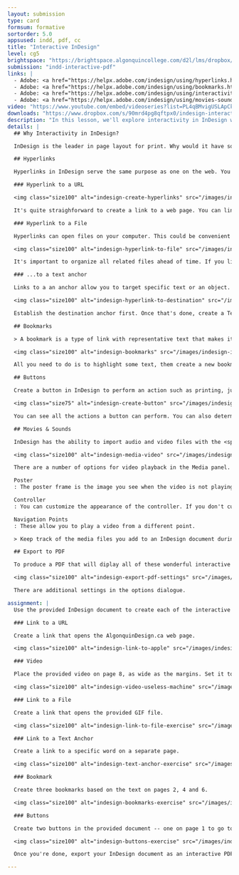 ```yaml
---
layout: submission
type: card
formsum: formative
sortorder: 5.0
appsused: indd, pdf, cc
title: "Interactive InDesign"
level: cg5
brightspace: "https://brightspace.algonquincollege.com/d2l/lms/dropbox/user/folder_submit_files.d2l?db=86525&grpid=0&isprv=0&bp=0&ou=92682"
submission: "indd-interactive-pdf"
links: |
  - Adobe: <a href="https://helpx.adobe.com/indesign/using/hyperlinks.html" target="_blank" title="Hyperlinks">Hyperlinks</a>
  - Adobe: <a href="https://helpx.adobe.com/indesign/using/bookmarks.html" target="_blank" title="Bookmarks">Bookmarks</a>
  - Adobe: <a href="https://helpx.adobe.com/indesign/using/interactivity-5.html" target="_blank" title="Buttons">Buttons</a>
  - Adobe: <a href="https://helpx.adobe.com/indesign/using/movies-sounds.html" target="_blank" title="Movies & Sounds">Movies & Sounds</a>
video: "https://www.youtube.com/embed/videoseries?list=PL4qBMvigUSLApCkZmFu02T_fnG2WR-mQz"
downloads: "https://www.dropbox.com/s/90mrd4pg8qftpx0/indesign-interactive-indesign.zip?dl=1"
description: "In this lesson, we'll explore interactivity in InDesign with the eventual goal of an output to PDF, ePub and Adobe's Publish Online service."
details: |
  ## Why Interactivity in InDesign?

  InDesign is the leader in page layout for print. Why would it have so many tools to author interactivity? The answer includes at least two file formats, ePUB and PDF. These two formats can contain hyperlinks, interactive tables of contents, audio, video and more. When we combine InDesign's awesome powers for page layout with its interactive capabilites, you get a PDF & ePUB producing powerhouse.

  ## Hyperlinks

  Hyperlinks in InDesign serve the same purpose as one on the web. You have a source and a destination. In your PDF file, you can click on text or an object, then it will take you somewhere else in your document. Hyperlinks can even take you to a separate file on your computer. Imagine a link in a PDF that opens another PDF. Convenient.

  ### Hyperlink to a URL

  <img class="size100" alt="indesign-create-hyperlinks" src="/images/indesign-interactive-indesign/indesign-create-hyperlinks.jpg">

  It's quite straighforward to create a link to a web page. You can link text or an object. Make a selection in InDesign. Create a new link in the Hyperlinks panel. Add a destination URL. InDesign will automatically create a character style named Hyperlink. You're free to edit its appearance.

  ### Hyperlink to a File

  Hyperlinks can open files on your computer. This could be convenient if you have a large catalogue of InDesign files. One can link to another.

  <img class="size100" alt="indesign-hyperlink-to-file" src="/images/indesign-interactive-indesign/indesign-hyperlink-to-file.jpg">

  It's important to organize all related files ahead of time. If you link to a file, then you move it to another location, the link will break.

  ### ...to a text anchor

  Links to a an anchor allow you to target specific text or an object.

  <img class="size100" alt="indesign-hyperlink-to-destination" src="/images/indesign-interactive-indesign/indesign-hyperlink-to-destination.jpg">

  Establish the destination anchor first. Once that's done, create a Text Anchor link to the destination.

  ## Bookmarks

  > A bookmark is a type of link with representative text that makes it easier to navigate documents exported as Adobe PDF. Bookmarks you create in the InDesign document appear in the Bookmarks tab on the left side of the Acrobat or Adobe Reader window. Each bookmark jumps to a text anchor or a page. <cite><a href="https://helpx.adobe.com/indesign/using/bookmarks.html" target="_blank" title="Citations">Adobe</a></cite>

  <img class="size100" alt="indesign-bookmarks" src="/images/indesign-interactive-indesign/indesign-bookmarks.jpg">

  All you need to do is to highlight some text, them create a new bookmark in the Bookmarks panel. Nothing acutally appears in InDesign. It's when you export to PDF that the bookmarks appear in Acrobat's Bookmarks panel.

  ## Buttons

  Create a button in InDesign to perform an action such as printing, jump to a page, opening a web site or even changing the zoom factor. Buttons can act like a hyperlink, but they can do much more.

  <img class="size75" alt="indesign-create-button" src="/images/indesign-interactive-indesign/indesign-create-button.jpg">

  You can see all the actions a button can perform. You can also determine the button's appearance for a hover state and a click state. Explore the options in the Buttons panel.

  ## Movies & Sounds

  InDesign has the ability to import audio and video files with the <span class="command">File > Place...</span> command. The best format for video is h.264 encoded MP4. You can also import MP3 files.

  <img class="size100" alt="indesign-media-video" src="/images/indesign-interactive-indesign/indesign-media-video.jpg">

  There are a number of options for video playback in the Media panel. Most of them are self-explanatory.

  Poster
  : The poster frame is the image you see when the video is not playing. You can choose a custom image, which allows you to customize the appearance of the video on the page.

  Controller
  : You can customize the appearance of the controller. If you don't customize it a default controller allows the user to play, pause and skim the video.

  Navigation Points
  : These allow you to play a video from a different point.

  > Keep track of the media files you add to an InDesign document during the production cycle. If you move a linked media clip after adding it to the document, use the Links panel to relink it. If you send the InDesign document to another person, include any media files you add. <cite><a href="https://helpx.adobe.com/indesign/using/bookmarks.html" target="_blank" title="Citations">Adobe</a></cite>

  ## Export to PDF

  To produce a PDF that will diplay all of these wonderful interactive elements, you need to choose the Interactive PDF format.

  <img class="size100" alt="indesign-export-pdf-settings" src="/images/indesign-interactive-indesign/indesign-export-pdf-settings.jpg">  

  There are additional settings in the options dialogue.

assignment: |
  Use the provided InDesign document to create each of the interactive items.

  ### Link to a URL

  Create a link that opens the AlgonquinDesign.ca web page.

  <img class="size100" alt="indesign-link-to-apple" src="/images/indesign-interactive-indesign/indesign-link-to-algonquindesign.jpg">

  ### Video

  Place the provided video on page 8, as wide as the margins. Set it to auto-play.

  <img class="size100" alt="indesign-video-useless-machine" src="/images/indesign-interactive-indesign/indesign-video-useless-machine.jpg">

  ### Link to a File

  Create a link that opens the provided GIF file.

  <img class="size100" alt="indesign-link-to-file-exercise" src="/images/indesign-interactive-indesign/indesign-link-to-file-exercise.jpg">

  ### Link to a Text Anchor

  Create a link to a specific word on a separate page.

  <img class="size100" alt="indesign-text-anchor-exercise" src="/images/indesign-interactive-indesign/indesign-text-anchor-exercise.jpg">

  ### Bookmark

  Create three bookmarks based on the text on pages 2, 4 and 6.

  <img class="size100" alt="indesign-bookmarks-exercise" src="/images/indesign-interactive-indesign/indesign-bookmarks-exercise.jpg">

  ### Buttons

  Create two buttons in the provided document -- one on page 1 to go to page 8, one on page 8 to zoom to Fit Width.

  <img class="size100" alt="indesign-buttons-exercise" src="/images/indesign-interactive-indesign/indesign-buttons-exercise.jpg">

  Once you're done, export your InDesign document as an interactive PDF.

---
```

